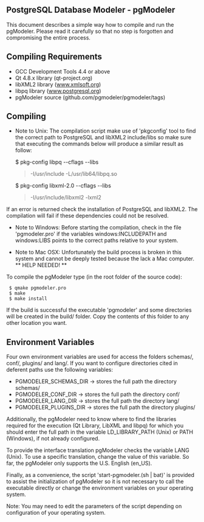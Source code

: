 PostgreSQL Database Modeler - pgModeler
---------------------------------------

This document describes a simple way how to compile and run the pgModeler. Please read it carefully so that no step is forgotten and compromising the entire process.

Compiling Requirements
-------------------------

* GCC Development Tools 4.4 or above
* Qt 4.8.x library (qt-project.org)
* libXML2 library (www.xmlsoft.org)
* libpq library (www.postgresql.org)
* pgModeler source (github.com/pgmodeler/pgmodeler/tags)

Compiling
----------

* Note to Unix: The compilation script make use of 'pkgconfig' tool to find the correct path to PostgreSQL and libXML2 include/libs so make sure that executing the commands below will produce a similar result as follow:

     $ pkg-config libpq --cflags --libs
     > -I/usr/include -L/usr/lib64/libpq.so

     $ pkg-config libxml-2.0 --cflags --libs
     > -I/usr/include/libxml2  -lxml2

If an error is returned check the installation of PostgreSQL and libXML2. The compilation will fail if these dependencies could not be resolved.

* Note to Windows: Before starting the compilation, check in the file 'pgmodeler.pro' if the variables windows:INCLUDEPATH and windows:LIBS points to the correct paths relative to your system.

* Note to Mac OSX: Unfortunately the build process is broken in this system and cannot be deeply tested because the lack a Mac computer. ** HELP NEEDED! **

To compile the pgModeler type (in the root folder of the source code):

     $ qmake pgmodeler.pro
     $ make
     $ make install

If the build is successful the executable 'pgmodeler' and some directories will be created in the build/ folder. Copy the contents of this folder to any other location you want.

Environment Variables
---------------------

Four own environment variables are used for access the folders schemas/, conf/, plugins/ and lang/. If you want to configure directories cited in deferent paths use the following variables:

* PGMODELER_SCHEMAS_DIR -> stores the full path the directory schemas/
* PGMODELER_CONF_DIR -> stores the full path the directory conf/
* PGMODELER_LANG_DIR -> stores the full path the directory lang/
* PGMODELER_PLUGINS_DIR -> stores the full path the directory plugins/

Additionally, the pgModeler need to know where to find the libraries required for the execution (Qt Library, LibXML and libpq) for which you should enter the full path in the variable LD_LIBRARY_PATH (Unix) or PATH (Windows), if not already configured.

To provide the interface translation pgModeler checks the variable LANG (Unix). To use a specific translation, change the value of this variable. So far, the pgModeler only supports the U.S. English (en_US).

Finally, as a convenience, the script 'start-pgmodeler.(sh | bat)' is provided to assist the initialization of pgModeler so it is not necessary to call the executable directly or change the environment variables on your operating system.

Note: You may need to edit the parameters of the script depending on configuration of your operating system.

